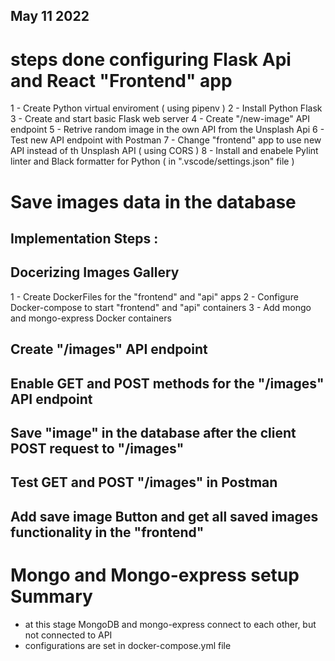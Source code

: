## May 11 2022
# steps done configuring Flask Api and React "Frontend" app

1 - Create Python virtual enviroment ( using pipenv )
2 - Install Python Flask
3 - Create and start basic Flask web server
4 - Create "/new-image" API endpoint
5 - Retrive random image in the own API from the Unsplash Api
6 - Test new API endpoint with Postman
7 - Change "frontend" app to use new API instead of th Unsplash API ( using CORS )
8 - Install and enabele Pylint linter and Black formatter for Python ( in ".vscode/settings.json" file )

# Save images data in the database

## Implementation Steps :
## Docerizing Images Gallery ##
 1 - Create DockerFiles for the "frontend" and "api" apps
 2 - Configure Docker-compose to start "frontend" and "api" containers
 3 - Add mongo and mongo-express Docker containers

## Create "/images" API endpoint
## Enable GET and POST methods for the "/images" API endpoint
## Save "image" in the database after the client POST request to "/images"
## Test GET and POST "/images" in Postman
## Add save image Button and get all saved images functionality in the "frontend"


# Mongo and Mongo-express setup Summary

- at this stage MongoDB and mongo-express connect to each other, but not connected to API
- configurations are set in docker-compose.yml file
